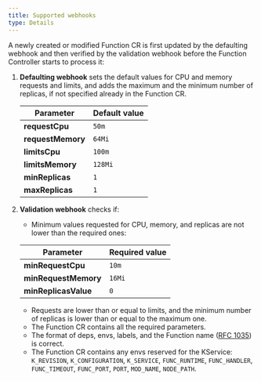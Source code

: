 ```yaml
---
title: Supported webhooks
type: Details
---
```


A newly created or modified Function CR is first updated by the defaulting webhook and then verified by the validation webhook before the Function Controller starts to process it:

1. **Defaulting webhook** sets the default values for CPU and memory requests and limits, and adds the maximum and the minimum number of replicas, if not specified already in the Function CR.

    | Parameter | Default value |
    |----------|----------|
    | **requestCpu** | `50m` |
    | **requestMemory** | `64Mi` |
    | **limitsCpu** | `100m` |
    | **limitsMemory** | `128Mi` |
    | **minReplicas** | `1` |
    | **maxReplicas** | `1` |

2. **Validation webhook** checks if:

    - Minimum values requested for CPU, memory, and replicas are not lower than the required ones:

    | Parameter | Required value |
    |----------|----------|
    | **minRequestCpu** | `10m` |
    | **minRequestMemory** | `16Mi` |
    | **minReplicasValue** | `0` |

    - Requests are lower than or equal to limits, and the minimum number of replicas is lower than or equal to the maximum one.
    - The Function CR contains all the required parameters.
    - The format of deps, envs, labels, and the Function name ([RFC 1035](https://tools.ietf.org/html/rfc1035)) is correct.
    - The Function CR contains any envs reserved for the KService: `K_REVISION`, `K_CONFIGURATION`, `K_SERVICE`, `FUNC_RUNTIME`, `FUNC_HANDLER`, `FUNC_TIMEOUT`, `FUNC_PORT`, `PORT`, `MOD_NAME`, `NODE_PATH`.
